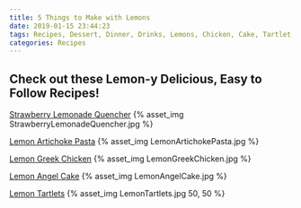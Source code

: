 ```yaml
---
title: 5 Things to Make with Lemons
date: 2019-01-15 23:44:23
tags: Recipes, Dessert, Dinner, Drinks, Lemons, Chicken, Cake, Tartlet, Greek, Artichoke, Lemonade
categories: Recipes
---
```

## Check out these Lemon-y Delicious, Easy to Follow Recipes!

[Strawberry Lemonade Quencher](https://www.pamperedchef.com/pws/sarahconrad/recipe/Beverages/Strawberry+Lemonade+Quencher/28963)
{% asset_img StrawberryLemonadeQuencher.jpg %}

[Lemon Artichoke Pasta](https://www.pamperedchef.com/pws/sarahconrad/recipe/Main+Dishes/Heart+Healthy/Lemon+Artichoke+Pasta/838390)
{% asset_img LemonArtichokePasta.jpg %}

[Lemon Greek Chicken](https://www.pamperedchef.com/pws/sarahconrad/recipe/Main+Dishes/Large+Bar+Pan/Lemon+Greek+Chicken/49756)
{% asset_img LemonGreekChicken.jpg %}

[Lemon Angel Cake](https://www.pamperedchef.com/pws/sarahconrad/recipe/Desserts/Heavenly+Lemon+Angel+Cake/86893)
{% asset_img LemonAngelCake.jpg %}

[Lemon Tartlets](https://www.pamperedchef.com/pws/sarahconrad/recipe/Desserts/Lemon+Tartlets/10204)
{% asset_img LemonTartlets.jpg 50, 50 %}
